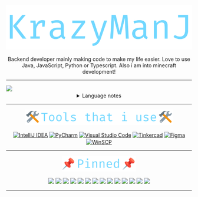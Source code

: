 <p align=center><img width=600 src="/svgs/title.svg" alt="KrazyManJ" title="KrazyManJ"></p>

<p align=center >Backend developer mainly making code to make my life easier. Love to use Java, JavaScript, Python or Typescript. Also i am into minecraft development!</p>

***

<a href="https://github.com/KrazyManJ">
  <img width=1500 src="https://github-readme-stats.vercel.app/api/top-langs/?username=krazymanj&layout=compact&bg_color=0d1117&border_radius=10&hide_border=true&card_width=600&custom_title=Languages%20that%20i%20have%20touched%3A&title_color=70D7FF&text_color=ffffff&langs_count=10">
</a>


<details align=center>
  <summary>Language notes</summary>
  <kbd>AppleScript</kbd> = <kbd>Minecraft Skript</kbd> <i>(Changed tag for Syntax Highlighting)</i>
</details>


***

<p align=center><img width=400 src="/svgs/tools.svg" alt="Tools that i use" title="Tools that i use"></p>

<div width=80% align=center>
  <td>
    <a href="https://www.jetbrains.com/idea/"><img align=center height=70em src="https://user-images.githubusercontent.com/79614430/161951687-a844c28f-02b1-4b26-89d6-993f8925725b.png" alt="IntelliJ IDEA"></a>
    <a href="https://www.jetbrains.com/pycharm/"><img align=center height=70em src="https://user-images.githubusercontent.com/79614430/161951960-a7be82c4-6163-4d57-a3d1-8a700ee8616b.png" alt="PyCharm"></a>
    <a href="https://code.visualstudio.com"><img align=center height=70em src="https://user-images.githubusercontent.com/79614430/161951505-027bc099-0b7f-42d0-8022-9947cd70e0b7.png" alt="Visual Studio Code"></a>
    <a href="https://www.tinkercad.com"><img align=center height=70em src="https://user-images.githubusercontent.com/79614430/161950532-194d2119-b0f2-45af-9136-9050d7740c9c.png" alt="Tinkercad"></a>
    <a href="https://www.figma.com"><img align=center height=70em src="https://user-images.githubusercontent.com/79614430/161952034-de57d55f-92b3-47b2-8ce0-35de6f1d5697.png" alt="Figma"></a>
    <a href="https://winscp.net"><img align=center height=70em src="https://user-images.githubusercontent.com/79614430/161952303-ab73f4cf-29d3-4197-a45c-7ec40587cd29.png" alt="WinSCP"></a>
  </td>
<div>

***

<p align=center><img width=200 src="/svgs/pinned.svg" alt="Pinned" title="Pinned"></p>

<p width=100% align=center>
  <a href=https://github.com/KrazyManJ/Expansion-krazy><img src="https://github-readme-stats.vercel.app/api/pin/?username=krazymanj&repo=Expansion-krazy&bg_color=07090d&hide_border=true&border_radius=10&title_color=70D7FF&text_color=8b949e"></a>
  <a href=https://github.com/KrazyManJ/FabLab-Competition><img src="https://github-readme-stats.vercel.app/api/pin/?username=krazymanj&repo=FabLab-Competition&bg_color=07090d&hide_border=true&border_radius=10&title_color=70D7FF&text_color=8b949e"></a>
  <a href=https://github.com/KrazyManJ/Github-Readme-Card-Generator><img src="https://github-readme-stats.vercel.app/api/pin/?username=krazymanj&repo=Github-Readme-Card-Generator&bg_color=07090d&hide_border=true&border_radius=10&title_color=70D7FF&text_color=8b949e"></a>
  <a href=https://github.com/KrazyManJ/KrazyBoard><img src="https://github-readme-stats.vercel.app/api/pin/?username=krazymanj&repo=KrazyBoard&bg_color=07090d&hide_border=true&border_radius=10&title_color=70D7FF&text_color=8b949e"></a>
  <a href=https://github.com/KrazyManJ/KrazyBossBarAPI><img src="https://github-readme-stats.vercel.app/api/pin/?username=krazymanj&repo=KrazyBossBarAPI&bg_color=07090d&hide_border=true&border_radius=10&title_color=70D7FF&text_color=8b949e"></a>
  <a href=https://github.com/KrazyManJ/KrazyBungee><img src="https://github-readme-stats.vercel.app/api/pin/?username=krazymanj&repo=KrazyBungee&bg_color=07090d&hide_border=true&border_radius=10&title_color=70D7FF&text_color=8b949e"></a>
  <a href=https://github.com/KrazyManJ/KrazyChatFilter><img src="https://github-readme-stats.vercel.app/api/pin/?username=krazymanj&repo=KrazyChatFilter&bg_color=07090d&hide_border=true&border_radius=10&title_color=70D7FF&text_color=8b949e"></a>
  <a href=https://github.com/KrazyManJ/KrazyChatManager><img src="https://github-readme-stats.vercel.app/api/pin/?username=krazymanj&repo=KrazyChatManager&bg_color=07090d&hide_border=true&border_radius=10&title_color=70D7FF&text_color=8b949e"></a>
  <a href=https://github.com/KrazyManJ/KrazyCommandClipboard><img src="https://github-readme-stats.vercel.app/api/pin/?username=krazymanj&repo=KrazyCommandClipboard&bg_color=07090d&hide_border=true&border_radius=10&title_color=70D7FF&text_color=8b949e"></a>
  <a href=https://github.com/KrazyManJ/KrazyComponentAPI><img src="https://github-readme-stats.vercel.app/api/pin/?username=krazymanj&repo=KrazyComponentAPI&bg_color=07090d&hide_border=true&border_radius=10&title_color=70D7FF&text_color=8b949e"></a>
  <a href=https://github.com/KrazyManJ/KrazyEngine><img src="https://github-readme-stats.vercel.app/api/pin/?username=krazymanj&repo=KrazyEngine&bg_color=07090d&hide_border=true&border_radius=10&title_color=70D7FF&text_color=8b949e"></a>
  <a href=https://github.com/KrazyManJ/KrazyHackerTypingGame><img src="https://github-readme-stats.vercel.app/api/pin/?username=krazymanj&repo=KrazyHackerTypingGame&bg_color=07090d&hide_border=true&border_radius=10&title_color=70D7FF&text_color=8b949e"></a>
  <a href=https://github.com/KrazyManJ/KrazyHeads><img src="https://github-readme-stats.vercel.app/api/pin/?username=krazymanj&repo=KrazyHeads&bg_color=07090d&hide_border=true&border_radius=10&title_color=70D7FF&text_color=8b949e"></a>
  <a href=https://github.com/KrazyManJ/KrazyMention><img src="https://github-readme-stats.vercel.app/api/pin/?username=krazymanj&repo=KrazyMention&bg_color=07090d&hide_border=true&border_radius=10&title_color=70D7FF&text_color=8b949e"></a>
</p>

***  

